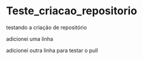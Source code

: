 # Teste_criacao_repositorio
testando a criação de repositório 

adicionei uma linha

adicionei outra linha para testar o pull

